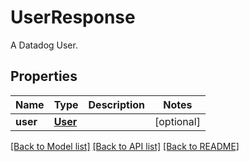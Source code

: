# UserResponse

A Datadog User.

## Properties

| Name     | Type                | Description | Notes      |
| -------- | ------------------- | ----------- | ---------- |
| **user** | [**User**](User.md) |             | [optional] |

[[Back to Model list]](README.md#documentation-for-models) [[Back to API list]](README.md#documentation-for-api-endpoints) [[Back to README]](README.md)
